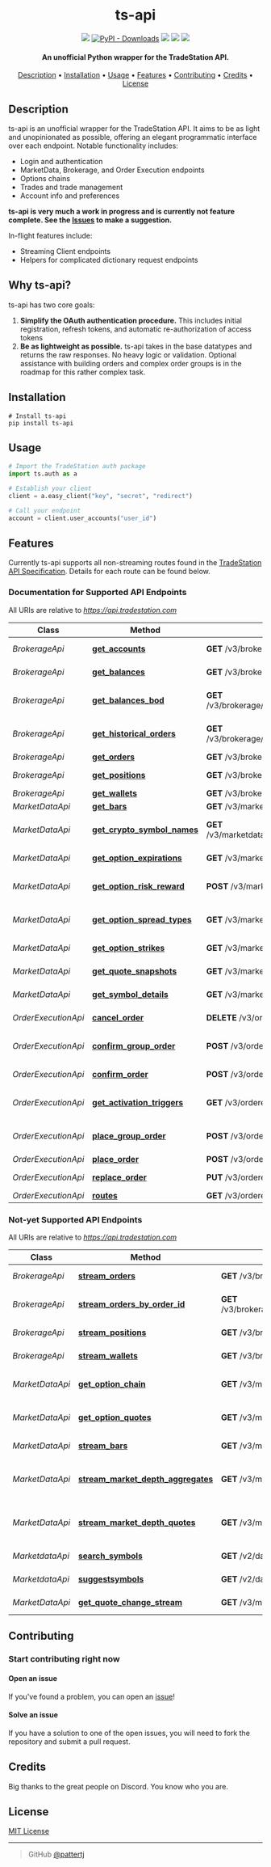 <h1 align="center">
  <br>
  ts-api
  <br>
</h1>

<p align="center">
  <a href="https://github.com/pattertj/ts-api/commits/main"><img src="https://img.shields.io/github/last-commit/pattertj/ts-api"></a>
  <a href="https://pypi.org/project/ts-api/"><img alt="PyPI - Downloads" src="https://img.shields.io/pypi/dm/ts-api"></a>
  <a href="https://github.com/pattertj/ts-api/network/members"><img src="https://img.shields.io/github/forks/pattertj/ts-api?style=flat"></a>
  <a href="https://github.com/pattertj/ts-api/stargazers"><img src="https://img.shields.io/github/stars/pattertj/ts-api?style=flat"></a>
  <a href="https://github.com/pattertj/ts-api/blob/main/LICENSE"><img src="https://img.shields.io/github/license/pattertj/ts-api?style=flat"></a>
</p>

<h4 align="center">An unofficial Python wrapper for the TradeStation API.</h4>

<p align="center">
  <a href="#description">Description</a> •
  <a href="#installation">Installation</a> •
  <a href="#usage">Usage</a> •
  <a href="#features">Features</a> •
  <a href="#contributing">Contributing</a> •
  <a href="#credits">Credits</a> •
  <a href="#license">License</a>
</p>

## Description

ts-api is an unofficial wrapper for the TradeStation API. It aims to be as light and unopinionated as possible, offering an elegant programmatic interface over each endpoint. Notable functionality includes:

- Login and authentication
- MarketData, Brokerage, and Order Execution endpoints
- Options chains
- Trades and trade management
- Account info and preferences

**ts-api is very much a work in progress and is currently not feature complete. See the [Issues](https://github.com/pattertj/ts-api/issues) to make a suggestion.**

In-flight features include:

- Streaming Client endpoints
- Helpers for complicated dictionary request endpoints

## Why ts-api?

ts-api has two core goals:

1. **Simplify the OAuth authentication procedure.** This includes initial registration, refresh tokens, and automatic re-authorization of access tokens
2. **Be as lightweight as possible.** ts-api takes in the base datatypes and returns the raw responses. No heavy logic or validation. Optional assistance with building orders and complex order groups is in the roadmap for this rather complex task.

## Installation

```shell
# Install ts-api
pip install ts-api
```

## Usage

```python
# Import the TradeStation auth package
import ts.auth as a

# Establish your client
client = a.easy_client("key", "secret", "redirect")

# Call your endpoint
account = client.user_accounts("user_id")
```

## Features

Currently ts-api supports all non-streaming routes found in the [TradeStation API Specification](https://api.tradestation.com/docs/specification). Details for each route can be found below.

### Documentation for Supported API Endpoints

All URIs are relative to _<https://api.tradestation.com>_

| Class               | Method                                                                                                                             | HTTP request                                               | Description             |
| ------------------- | ---------------------------------------------------------------------------------------------------------------------------------- | ---------------------------------------------------------- | ----------------------- |
| _BrokerageApi_      | [**get_accounts**](https://api.tradestation.com/docs/specification#tag/Brokerage/operation/GetAccounts)                            | **GET** /v3/brokerage/accounts                             | Get Accounts            |
| _BrokerageApi_      | [**get_balances**](https://api.tradestation.com/docs/specification#tag/Brokerage/operation/GetBalances)                            | **GET** /v3/brokerage/accounts/{accounts}/balances         | Get Balances            |
| _BrokerageApi_      | [**get_balances_bod**](https://api.tradestation.com/docs/specification#tag/Brokerage/operation/GetBalancesBOD)                     | **GET** /v3/brokerage/accounts/{accounts}/bodbalances      | Get Balances BOD        |
| _BrokerageApi_      | [**get_historical_orders**](https://api.tradestation.com/docs/specification#tag/Brokerage/operation/GetHistoricalOrders)           | **GET** /v3/brokerage/accounts/{accounts}/historicalorders | Get Historical Orders   |
| _BrokerageApi_      | [**get_orders**](https://api.tradestation.com/docs/specification#tag/Brokerage/operation/GetOrders)                                | **GET** /v3/brokerage/accounts/{accounts}/orders           | Get Orders              |
| _BrokerageApi_      | [**get_positions**](https://api.tradestation.com/docs/specification#tag/Brokerage/operation/GetPositions)                          | **GET** /v3/brokerage/accounts/{accounts}/positions        | Get Positions           |
| _BrokerageApi_      | [**get_wallets**](https://api.tradestation.com/docs/specification#tag/Brokerage/operation/GetWallets)                              | **GET** /v3/brokerage/accounts/{account}/wallets           | Get Wallets             |
| _MarketDataApi_     | [**get_bars**](https://api.tradestation.com/docs/specification#tag/MarketData/operation/GetBars)                                   | **GET** /v3/marketdata/barcharts/{symbol}                  | Get Bars                |
| _MarketDataApi_     | [**get_crypto_symbol_names**](https://api.tradestation.com/docs/specification#tag/MarketData/operation/GetCryptoSymbolNames)       | **GET** /v3/marketdata/symbollists/cryptopairs/symbolnames | Get Crypto Symbol Names |
| _MarketDataApi_     | [**get_option_expirations**](https://api.tradestation.com/docs/specification#tag/MarketData/operation/GetOptionExpirations)        | **GET** /v3/marketdata/options/expirations/{underlying}    | Get Option Expirations  |
| _MarketDataApi_     | [**get_option_risk_reward**](https://api.tradestation.com/docs/specification#tag/MarketData/operation/GetOptionRiskReward)         | **POST** /v3/marketdata/options/riskreward                 | Get Option Risk Reward  |
| _MarketDataApi_     | [**get_option_spread_types**](https://api.tradestation.com/docs/specification#tag/MarketData/operation/GetOptionSpreadTypes)       | **GET** /v3/marketdata/options/spreadtypes                 | Get Option Spread Types |
| _MarketDataApi_     | [**get_option_strikes**](https://api.tradestation.com/docs/specification#tag/MarketData/operation/GetOptionStrikes)                | **GET** /v3/marketdata/options/strikes/{underlying}        | Get Option Strikes      |
| _MarketDataApi_     | [**get_quote_snapshots**](https://api.tradestation.com/docs/specification#tag/MarketData/operation/GetQuoteSnapshots)              | **GET** /v3/marketdata/quotes/{symbols}                    | Get Quote Snapshots     |
| _MarketDataApi_     | [**get_symbol_details**](https://api.tradestation.com/docs/specification#tag/MarketData/operation/GetSymbolDetails)                | **GET** /v3/marketdata/symbols/{symbols}                   | Get Symbol Details      |
| _OrderExecutionApi_ | [**cancel_order**](https://api.tradestation.com/docs/specification#tag/Order-Execution/operation/CancelOrder)                      | **DELETE** /v3/orderexecution/orders/{orderID}             | Cancel Order            |
| _OrderExecutionApi_ | [**confirm_group_order**](https://api.tradestation.com/docs/specification#tag/Order-Execution/operation/ConfirmGroupOrder)         | **POST** /v3/orderexecution/ordergroupconfirm              | Confirm Group Order     |
| _OrderExecutionApi_ | [**confirm_order**](https://api.tradestation.com/docs/specification#tag/Order-Execution/operation/ConfirmOrder)                    | **POST** /v3/orderexecution/orderconfirm                   | Confirm Order           |
| _OrderExecutionApi_ | [**get_activation_triggers**](https://api.tradestation.com/docs/specification#tag/Order-Execution/operation/GetActivationTriggers) | **GET** /v3/orderexecution/activationtriggers              | Get Activation Triggers |
| _OrderExecutionApi_ | [**place_group_order**](https://api.tradestation.com/docs/specification#tag/Order-Execution/operation/PlaceGroupOrder)             | **POST** /v3/orderexecution/ordergroups                    | Place Group Order       |
| _OrderExecutionApi_ | [**place_order**](https://api.tradestation.com/docs/specification#tag/Order-Execution/operation/PlaceOrder)                        | **POST** /v3/orderexecution/orders                         | Place Order             |
| _OrderExecutionApi_ | [**replace_order**](https://api.tradestation.com/docs/specification#tag/Order-Execution/operation/ReplaceOrder)                    | **PUT** /v3/orderexecution/orders/{orderID}                | Replace Order           |
| _OrderExecutionApi_ | [**routes**](https://api.tradestation.com/docs/specification#tag/Order-Execution/operation/Routes)                                 | **GET** /v3/orderexecution/routes                          | Get Routes              |

### Not-yet Supported API Endpoints

All URIs are relative to _<https://api.tradestation.com>_

| Class           | Method                                                                                                                                         | HTTP request                                                          | Description                    |
| --------------- | ---------------------------------------------------------------------------------------------------------------------------------------------- | --------------------------------------------------------------------- | ------------------------------ |
| _BrokerageApi_  | [**stream_orders**](https://api.tradestation.com/docs/specification#tag/Brokerage/operation/StreamOrders)                                      | **GET** /v3/brokerage/stream/accounts/{accountIds}/orders             | Stream Orders                  |
| _BrokerageApi_  | [**stream_orders_by_order_id**](https://api.tradestation.com/docs/specification#tag/Brokerage/operation/StreamOrdersByOrderId)                 | **GET** /v3/brokerage/stream/accounts/{accountIds}/orders/{ordersIds} | Stream Orders by Order Id      |
| _BrokerageApi_  | [**stream_positions**](https://api.tradestation.com/docs/specification#tag/Brokerage/operation/StreamPositions)                                | **GET** /v3/brokerage/stream/accounts/{accountIds}/positions          | Stream Positions               |
| _BrokerageApi_  | [**stream_wallets**](https://api.tradestation.com/docs/specification#tag/Brokerage/operation/StreamWallets)                                    | **GET** /v3/brokerage/stream/accounts/{account}/wallets               | Stream Wallets                 |
| _MarketDataApi_ | [**get_option_chain**](https://api.tradestation.com/docs/specification#tag/MarketData/operation/GetOptionChain)                                | **GET** /v3/marketdata/stream/options/chains/{underlying}             | Stream Option Chain            |
| _MarketDataApi_ | [**get_option_quotes**](https://api.tradestation.com/docs/specification#tag/MarketData/operation/GetOptionQuotes)                              | **GET** /v3/marketdata/stream/options/quotes                          | Stream Option Quotes           |
| _MarketDataApi_ | [**stream_bars**](https://api.tradestation.com/docs/specification#tag/MarketData/operation/StreamBars)                                         | **GET** /v3/marketdata/stream/barcharts/{symbol}                      | Stream Bars                    |
| _MarketDataApi_ | [**stream_market_depth_aggregates**](<(https://api.tradestation.com/docs/specification#tag/MarketData/operation/StreamMarketDepthAggregates)>) | **GET** /v3/marketdata/stream/marketdepth/aggregates/{symbol}         | Stream Market Depth Aggregates |
| _MarketDataApi_ | [**stream_market_depth_quotes**](<(https://api.tradestation.com/docs/specification#tag/MarketData/operation/StreamMarketDepthQuotes)>)         | **GET** /v3/marketdata/stream/marketdepth/quotes/{symbol}             | Stream Market Depth Quotes     |
| _MarketdataApi_ | [**search_symbols**](https://api.tradestation.com/docs/specification#tag/marketdata/operation/searchSymbols)                                   | **GET** /v2/data/symbols/search/{criteria}                            | Search for Symbols             |
| _MarketdataApi_ | [**suggestsymbols**](https://api.tradestation.com/docs/specification#tag/marketdata/operation/suggestsymbols)                                  | **GET** /v2/data/symbols/suggest/{text}                               | Suggest Symbols                |
| _MarketDataApi_ | [**get_quote_change_stream**](https://api.tradestation.com/docs/specification#tag/MarketData/operation/GetQuoteChangeStream)                   | **GET** /v3/marketdata/stream/quotes/{symbols}                        | Stream Quotes                  |

## Contributing

### Start contributing right now

#### Open an issue

If you've found a problem, you can open an [issue](https://github.com/pattertj/LoopTrader/issues/new)!

#### Solve an issue

If you have a solution to one of the open issues, you will need to fork the repository and submit a pull request.

## Credits

Big thanks to the great people on Discord. You know who you are.

## License

[MIT License](LICENSE)

---

> GitHub [@pattertj](https://github.com/pattertj)
